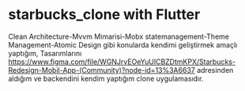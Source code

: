 # starbucks_clone with Flutter

Clean Architecture-Mvvm Mimarisi-Mobx statemanagement-Theme Management-Atomic Design gibi konularda kendimi geliştirmek amaçlı yaptığım, 
Tasarımlarını https://www.figma.com/file/WGNJrvEOeYuUlCBZDtmKPX/Starbucks-Redesign-Mobil-App-(Community)?node-id=13%3A6637 adresinden aldığım ve backendini kendim yaptığım
clone uygulamasıdır.

